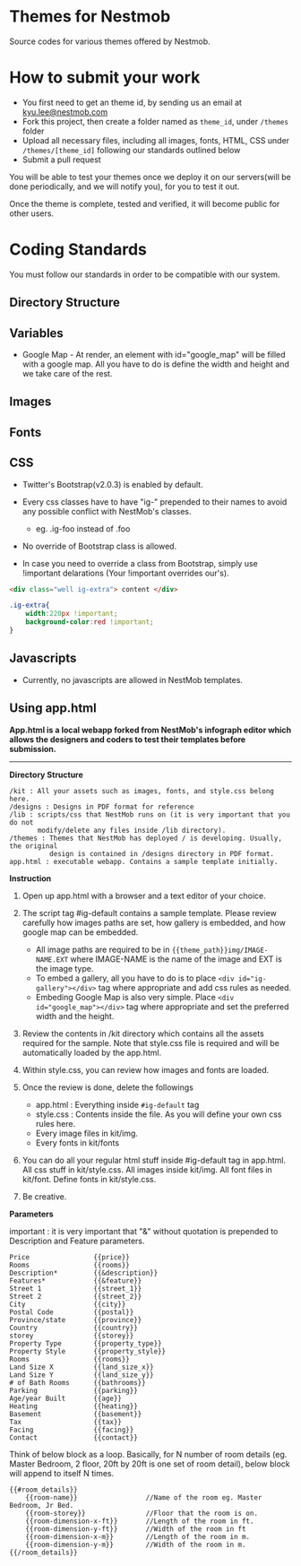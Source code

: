 Themes for Nestmob
==============

Source codes for various themes offered by Nestmob.


# How to submit your work

* You first need to get an theme id, by sending us an email at kyu.lee@nestmob.com
* Fork this project, then create a folder named as `theme_id`, under `/themes` folder
* Upload all necessary files, including all images, fonts, HTML, CSS under `/themes/[theme_id]` following our standards outlined below
* Submit a pull request

You will be able to test your themes once we deploy it on our servers(will be done periodically, and we will notify you), for you to test it out.


Once the theme is complete, tested and verified, it will become public for other users.


# Coding Standards

You must follow our standards in order to be compatible with our system.

## Directory Structure

## Variables

* Google Map - At render, an element with id="google_map" will be filled with a google map. All you have to do is define the width and height and we take care of the rest.

## Images

## Fonts

## CSS

* Twitter's Bootstrap(v2.0.3) is enabled by default.

* Every css classes have to have "ig-" prepended to their names to avoid any possible conflict with NestMob's classes. 
	* eg. .ig-foo instead of .foo

* No override of Bootstrap class is allowed.

* In case you need to override a class from Bootstrap, simply use !important delarations (Your !important overrides our's).
```html
<div class="well ig-extra"> content </div>
```
```css
.ig-extra{
	width:220px !important;
	background-color:red !important;
}
```


## Javascripts

* Currently, no javascripts are allowed in NestMob templates.



## Using app.html

**App.html is a local webapp forked from NestMob's infograph editor which allows the designers and coders to test their templates before submission.**

***

**Directory Structure**

	/kit : All your assets such as images, fonts, and style.css belong here.
	/designs : Designs in PDF format for reference
	/lib : scripts/css that NestMob runs on (it is very important that you do not 
	       modify/delete any files inside /lib directory).
	/themes : Themes that NestMob has deployed / is developing. Usually, the original 
	          design is contained in /designs directory in PDF format.
	app.html : executable webapp. Contains a sample template initially.

**Instruction**

1. Open up app.html with a browser and a text editor of your choice.

2. The script tag #ig-default contains a sample template. Please review carefully how images paths are set, how gallery is embedded, and how google map can be embedded.
	* All image paths are required to be in ```{{theme_path}}img/IMAGE-NAME.EXT``` where IMAGE-NAME is the name of the image and EXT is the image type.
	* To embed a gallery, all you have to do is to place ```<div id="ig-gallery"></div>``` tag where appropriate and add css rules as needed.
	* Embeding Google Map is also very simple. Place ```<div id="google_map"></div>``` tag where appropriate and set the preferred width and the height.

3. Review the contents in /kit directory which contains all the assets required for the sample. Note that style.css file is required and will be automatically loaded by the app.html.

4. Within style.css, you can review how images and fonts are loaded.

5. Once the review is done, delete the followings 
	* app.html : Everything inside ```#ig-default``` tag
	* style.css : Contents inside the file. As you will define your own css rules here. 
	* Every image files in kit/img.
	* Every fonts in kit/fonts

6. You can do all your regular html stuff inside #ig-default tag in app.html. All css stuff in kit/style.css. All images inside kit/img. All font files in kit/font. Define fonts in kit/style.css.

7. Be creative.

 
**Parameters**

important : it is very important that "&" without quotation is prepended to Description and Feature parameters.

	Price                {{price}}  
	Rooms                {{rooms}}  
	Description*         {{&description}} 
	Features*            {{&feature}}  
	Street 1             {{street_1}}  
	Street 2             {{street_2}}  
	City                 {{city}} 
	Postal Code          {{postal}}  
	Province/state       {{province}}  
	Country              {{country}} 
	storey               {{storey}}  
	Property Type        {{property_type}}  
	Property Style       {{property_style}} 
	Rooms                {{rooms}} 
	Land Size X          {{land_size_x}}
	Land Size Y          {{land_size_y}}
	# of Bath Rooms      {{bathrooms}}
	Parking              {{parking}}
	Age/year Built       {{age}}
	Heating              {{heating}}
	Basement             {{basement}} 
	Tax                  {{tax}} 
	Facing               {{facing}}
	Contact              {{contact}} 


Think of below block as a loop. Basically, for N number of room details (eg. Master Bedroom, 2 floor, 20ft by 20ft is one set of room detail), below block will append to itself N times.

	{{#room_details}}
		{{room-name}}                 //Name of the room eg. Master Bedroom, Jr Bed.
		{{room-storey}}               //Floor that the room is on.
		{{room-dimension-x-ft}}       //Length of the room in ft.
		{{room-dimension-y-ft}}       //Width of the room in ft
		{{room-dimension-x-m}}        //Length of the room in m.
		{{room-dimension-y-m}}        //Width of the room in m.
	{{/room_details}}
